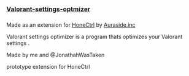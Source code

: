 # <h3><a href="https://raw.githubusercontent.com/aAshvinth/Valorant-Settings-Optimizer/main/Valorant%20settings%20optimizer.bat">Valorant-settings-optmizer</a><h3/>


 Made as an extension for <a href="https://github.com/auraside/HoneCtrl">HoneCtrl</a> by <a href="https://github.com/auraside">Auraside.inc</a> 
<p>Valorant settings optimizer is a program thats optimizes your Valorant settings .<p/>
 
 Made by me and @JonathahWasTaken 

prototype extension for HoneCtrl


